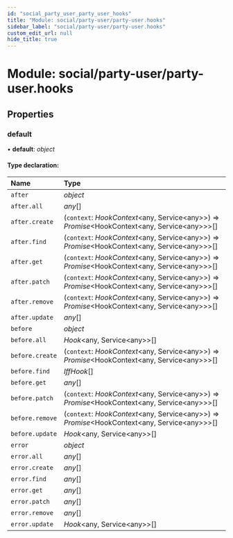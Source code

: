 ```yaml
---
id: "social_party_user_party_user_hooks"
title: "Module: social/party-user/party-user.hooks"
sidebar_label: "social/party-user/party-user.hooks"
custom_edit_url: null
hide_title: true
---
```


# Module: social/party-user/party-user.hooks

## Properties

### default

• **default**: *object*

#### Type declaration:

Name | Type |
:------ | :------ |
`after` | *object* |
`after.all` | *any*[] |
`after.create` | (`context`: *HookContext*<any, Service<any\>\>) => *Promise*<HookContext<any, Service<any\>\>\>[] |
`after.find` | (`context`: *HookContext*<any, Service<any\>\>) => *Promise*<HookContext<any, Service<any\>\>\>[] |
`after.get` | (`context`: *HookContext*<any, Service<any\>\>) => *Promise*<HookContext<any, Service<any\>\>\>[] |
`after.patch` | (`context`: *HookContext*<any, Service<any\>\>) => *Promise*<HookContext<any, Service<any\>\>\>[] |
`after.remove` | (`context`: *HookContext*<any, Service<any\>\>) => *Promise*<HookContext<any, Service<any\>\>\>[] |
`after.update` | *any*[] |
`before` | *object* |
`before.all` | *Hook*<any, Service<any\>\>[] |
`before.create` | (`context`: *HookContext*<any, Service<any\>\>) => *Promise*<HookContext<any, Service<any\>\>\>[] |
`before.find` | *IffHook*[] |
`before.get` | *any*[] |
`before.patch` | (`context`: *HookContext*<any, Service<any\>\>) => *Promise*<HookContext<any, Service<any\>\>\>[] |
`before.remove` | (`context`: *HookContext*<any, Service<any\>\>) => *Promise*<HookContext<any, Service<any\>\>\>[] |
`before.update` | *Hook*<any, Service<any\>\>[] |
`error` | *object* |
`error.all` | *any*[] |
`error.create` | *any*[] |
`error.find` | *any*[] |
`error.get` | *any*[] |
`error.patch` | *any*[] |
`error.remove` | *any*[] |
`error.update` | *Hook*<any, Service<any\>\>[] |
